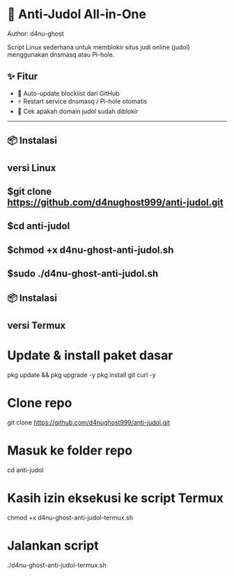 # 🗿 Anti-Judol All-in-One
Author: d4nu-ghost  

Script Linux sederhana untuk memblokir situs judi online (judol) menggunakan dnsmasq atau Pi-hole.  

## ✨ Fitur
- 🔄 Auto-update blocklist dari GitHub  
- ⚡ Restart service dnsmasq / Pi-hole otomatis  
- 🔎 Cek apakah domain judol sudah diblokir  

---

## 📦 Instalasi

## versi Linux


$git clone https://github.com/d4nughost999/anti-judol.git
--------------------------------------------------------
$cd anti-judol
--------------------------------------------------------
$chmod +x d4nu-ghost-anti-judol.sh
--------------------------------------------------------
$sudo ./d4nu-ghost-anti-judol.sh
--------------------------------------------------------


## 📦 Instalasi

## versi Termux

# Update & install paket dasar
pkg update && pkg upgrade -y
pkg install git curl -y

# Clone repo
git clone https://github.com/d4nughost999/anti-judol.git

# Masuk ke folder repo
cd anti-judol

# Kasih izin eksekusi ke script Termux
chmod +x d4nu-ghost-anti-judol-termux.sh

# Jalankan script
./d4nu-ghost-anti-judol-termux.sh
